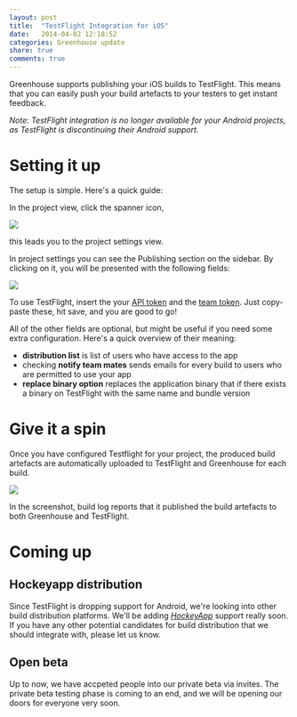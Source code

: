 ```yaml
---
layout: post
title:  "TestFlight Integration for iOS"
date:   2014-04-02 12:18:52
categories: Greenhouse update
share: true
comments: true
---
```

Greenhouse supports publishing your iOS builds to TestFlight.
This means that you can easily push your build artefacts to your testers to get instant feedback.

*Note: TestFlight integration is no longer available for your Android projects, as TestFlight is discontinuing their Android support.*

Setting it up
=========
The setup is simple. Here's a quick guide:

In the project view, click the spanner icon,

<img class="post-img" src="{{ site.url }}/assets/spanner.png" />

this leads you to the project settings view.

In project settings you can see the Publishing section on the sidebar.
By clicking on it, you will be presented with the following fields:

<img class="post-img" src="{{ site.url }}/assets/testflight.png" />


To use TestFlight, insert the your <a href="https://testflightapp.com/account/#api">API token</a> and the <a href="https://testflightapp.com/dashboard/team/edit/">team token</a>.
Just copy-paste these, hit save, and you are good to go!


All of the other fields are optional, but might be useful if you need some extra configuration.
Here's a quick overview of their meaning:
<ul>
    <li><strong>distribution list</strong> is list of users who have access to the app</li>
    <li>checking <strong>notify team mates</strong> sends emails for every build to users who are permitted to use your app</li>
    <li><strong>replace binary option</strong> replaces the application binary that if there exists a binary on TestFlight with the same name and bundle version</li>
</ul>


Give it a spin
=========
Once you have configured Testflight for your project, the produced build artefacts are automatically uploaded to TestFlight and Greenhouse for each build. 

<img class="post-img" src="{{ site.url }}/assets/testflight_log_message_cropped.png"/>

In the screenshot, build log reports that it published the build artefacts to both Greenhouse and TestFlight.

Coming up
=========

Hockeyapp distribution
----------------------

Since TestFlight is dropping support for Android, we're looking into other build distribution platforms.
We'll be adding *<a href="http://hockeyapp.net/">HockeyApp</a>* support really soon. 
If you have any other potential candidates for build distribution that we should integrate with, please let us know.

Open beta
---------
Up to now, we have accpeted people into our private beta via invites. The private beta testing phase is coming to an end, and we will be opening our doors for everyone very soon.
